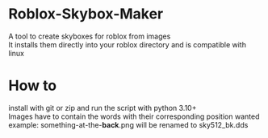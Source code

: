 # Roblox-Skybox-Maker
A tool to create skyboxes for roblox from images<br>
It installs them directly into your roblox directory and is compatible with linux

# How to
install with git or zip and run the script with python 3.10+<br>
Images have to contain the words with their corresponding position wanted<br>
example: something-at-the-**back**.png will be renamed to sky512_bk.dds
